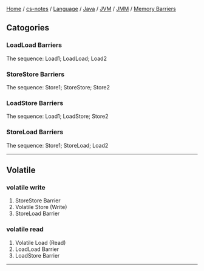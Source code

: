 [Home](https://mengxianbin.github.io) /
[cs-notes](https://mengxianbin.github.io/cs-notes/content) /
[Language](https://mengxianbin.github.io/cs-notes/content/Language) /
[Java](https://mengxianbin.github.io/cs-notes/content/Language/Java) /
[JVM](https://mengxianbin.github.io/cs-notes/content/Language/Java/JVM) /
[JMM](https://mengxianbin.github.io/cs-notes/content/Language/Java/JVM/JMM) /
[Memory Barriers](https://mengxianbin.github.io/cs-notes/content/Language/Java/JVM/JMM/Memory%20Barriers)

## Catogories

### LoadLoad Barriers

The sequence: Load1; LoadLoad; Load2

### StoreStore Barriers

The sequence: Store1; StoreStore; Store2

### LoadStore Barriers

The sequence: Load1; LoadStore; Store2

### StoreLoad Barriers

The sequence: Store1; StoreLoad; Load2

---

## Volatile

### volatile write

1. StoreStore Barrier
1. Volatile Store (Write)
1. StoreLoad Barrier

### volatile read

1. Volatile Load (Read)
1. LoadLoad Barrier
1. LoadStore Barrier

---
